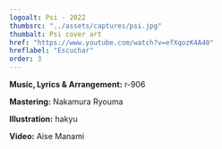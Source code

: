 ```yaml
---
logoalt: Psi - 2022
thumbsrc: "../assets/captures/psi.jpg"
thumbalt: Psi cover art
href: "https://www.youtube.com/watch?v=efXqozK4A40"
hreflabel: "Escuchar"
order: 3
---
```


**Music, Lyrics & Arrangement:** r-906

**Mastering:** Nakamura Ryouma

**Illustration:** hakyu 

**Video:** Aise Manami
